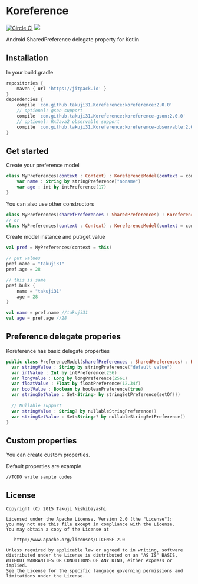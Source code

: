 # Koreference
[![Circle CI](https://circleci.com/gh/takuji31/Koreference/tree/master.svg?style=svg)](https://circleci.com/gh/takuji31/Koreference/tree/master) [![](https://jitpack.io/v/takuji31/Koreference.svg)](https://jitpack.io/#takuji31/Koreference)

Android SharedPreference delegate property for Kotlin

## Installation

In your build.gradle
```gradle
repositories {
    maven { url 'https://jitpack.io' }
}
dependencies {
    compile 'com.github.takuji31.Koreference:koreference:2.0.0'
    // optional: gson support
    compile 'com.github.takuji31.Koreference:koreference-gson:2.0.0'
    // optional: RxJava2 observable support
    compile 'com.github.takuji31.Koreference:koreference-observable:2.0.0'
}
```
## Get started

Create your preference model

```kotlin
class MyPreferences(context : Context) : KoreferenceModel(context = context, name = "my_preferences") {
	var name : String by stringPreference("noname")
	var age : int by intPreference(17)
}
```

You can also use other constructors

```kotlin
class MyPreferences(sharefPreferences : SharedPreferences) : KoreferenceModel(sharefPreferences = sharefPreferences)
// or
class MyPreferences(context : Context) : KoreferenceModel(context = context, name = "my_preferences", mode = Context.MODE_PRIVATE)
```

Create model instance and put/get value

```kotlin
val pref = MyPreferences(context = this)

// put values
pref.name = "takuji31"
pref.age = 28

// this is same
pref.bulk {
    name = "takuji31"
    age = 28
}

val name = pref.name //takuji31
val age = pref.age //28
```

## Preference delegate properies

Koreference has basic delegate properties

```kotlin
public class PreferenceModel(sharefPreferences : SharedPreferences) : KoreferenceModel(sharedPreferences = sharefPreferences) {
  var stringValue : String by stringPreference("default value")
  var intValue : Int by intPreference(256)
  var longValue : Long by longPreference(256L)
  var floatValue : Float by floatPreference(12.34f)
  var boolValue : Boolean by booleanPreference(true)
  var stringSetValue : Set<String> by stringSetPreference(setOf())
  
  // Nullable support
  var stringValue : String? by nullableStringPreference()
  var stringSetValue : Set<String>? by nullableStringSetPreference()
}
```

## Custom properties

You can create custom properties.

Default properties are example.

```
//TODO write sample codes
```

## License

```
Copyright (C) 2015 Takuji Nishibayashi

Licensed under the Apache License, Version 2.0 (the "License");
you may not use this file except in compliance with the License.
You may obtain a copy of the License at

   http://www.apache.org/licenses/LICENSE-2.0

Unless required by applicable law or agreed to in writing, software
distributed under the License is distributed on an "AS IS" BASIS,
WITHOUT WARRANTIES OR CONDITIONS OF ANY KIND, either express or implied.
See the License for the specific language governing permissions and
limitations under the License.
```
